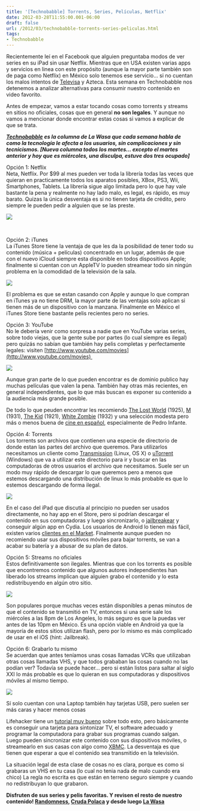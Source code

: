 ```yaml
---
title: '[Technobabble] Torrents, Series, Películas, Netflix'
date: 2012-03-28T11:55:00.001-06:00
draft: false
url: /2012/03/technobabble-torrents-series-peliculas.html
tags: 
- Technobabble
---
```


Recientemente leí en el Facebook que alguien preguntaba modos de ver series en su iPad sin usar Netflix. Mientras que en USA existen varias apps y servicios en linea con este propósito (aunque la mayor parte también son de paga como Netflix) en México solo tenemos ese servicio... si no cuentan los malos intentos de [Televisa](http://tvolucion.esmas.com/) y Azteca. Esta semana en Technobabble nos detenemos a analizar alternativas para consumir nuestro contenido en video favorito.

  
  

Antes de empezar, vamos a estar tocando cosas como torrents y streams en sitios no oficiales, cosas que en general **no son legales**. Y aunque no vamos a mencionar donde encontrar estas cosas si vamos a explicar de que se trata.

_**[Technobabble](http://www.la-wasa.com/search/label/Technobabble) es la columna de La Wasa que cada semana habla de como la tecnología le afecta a los usuarios, sin complicaciones y sin tecnicismos. \[Nueva columna todos los martes... excepto el martes anterior y hoy que es miércoles, una disculpa, estuve dos tres ocupado\]**_

  
  
Opción 1: Netflix  
Neta, Netflix. Por $99 al mes pueden ver toda la librería todas las veces que quieran en practicamente todos los aparatos posibles, XBox, PS3, Wii, Smartphones, Tablets. La librería sigue algo limitada pero lo que hay vale bastante la pena y realmente no hay lado malo, es legal, es rápido, es muy barato. Quizas la única desventaja es si no tienen tarjeta de crédito, pero siempre le pueden pedir a alguien que se las preste.

  

[![](https://lh3.ggpht.com/-J2vEnrfHMQM/UKG4Ukyyi6I/AAAAAAAACCY/2ELtGFUqs2I/s1600/2012-03-28-114753_1920x1080_scrot.png)](http://4.bp.blogspot.com/-J2vEnrfHMQM/UKG4Ukyyi6I/AAAAAAAACCY/2ELtGFUqs2I/s1600/2012-03-28-114753_1920x1080_scrot.png)

[  
](http://2.bp.blogspot.com/-DaHS1pC0vXM/T3NPIbHAk2I/AAAAAAAACGw/VERmMiYTc9o/s1600/2012-03-28-114753_1920x1080_scrot.png)

  
Opción 2: iTunes  
La iTunes Store tiene la ventaja de que les da la posibilidad de tener todo su contenido (música + películas) concentrado en un lugar, además de que con el nuevo iCloud siempre esta disponible en todos dispositivos Apple; finalmente si cuentan con un AppleTV lo pueden streamear todo sin ningún problema en la comodidad de la televisión de la sala.

  

[![](https://ssl.apple.com/itunes/what-is/images/overview_everywhere.jpg)](http://images.apple.com/itunes/what-is/images/overview_everywhere.jpg)

El problema es que se estan casando con Apple y aunque lo que compran en iTunes ya no tiene DRM, la mayor parte de las ventajas solo aplican si tienen más de un dispositivo con la manzana. Finalmente en México el iTunes Store tiene bastante pelis recientes pero no series.

  
Opción 3: YouTube  
No le debería venir como sorpresa a nadie que en YouTube varias series, sobre todo viejas, que la gente sube por partes (lo cual siempre es ilegal) pero quizás no sabían que también hay pelis completas y perfectamente legales: visiten [http://www.youtube.com/movies](http://www.youtube.com/movies) 

  

[![](http://samaw.com/wp-content/uploads/2009/06/youtube-movies.jpg)](http://samaw.com/wp-content/uploads/2009/06/youtube-movies.jpg)

  

Aunque gran parte de lo que pueden encontrar es de dominio publico hay muchas películas que valen la pena. También hay otras más recientes, en general independientes, que lo que más buscan es exponer su contenido a la audiencia más grande posible.

  

De todo lo que peuden encontrar les recomiendo [The Lost World](http://www.youtube.com/movie/lost-world) (1925), [M](http://www.youtube.com/movie?v=jewTfVC7XD4&ob=av1n&feature=mv_sr) (1931), [The Kid](http://www.youtube.com/movie?v=vdOmrcM8jJM) (1921), [White Zombie](http://www.youtube.com/movie/white-zombie) (1932) y una selección modesta pero más o menos buena de [cine en español](http://www.youtube.com/movies/foreign-film?fl=f&l=es&pt=g&st=f), especialmente de Pedro Infante.  
  
Opción 4: Torrents  
Los torrents son archivos que contienen una especie de directorio de donde estan las partes del archivo que queremos. Para utilizarlos necesitamos un cliente como [Transmission](http://www.transmissionbt.com/) (Linux, OS X) o [uTorrent](http://www.utorrent.com/) (Windows) que va a utilizar este directorio para ir y buscar en las computadoras de otros usuarios el archivo que necesitamos. Suele ser un modo muy rápido de descargar lo que queremos pero a menos que estemos descargando una distribución de linux lo más probable es que lo estemos descargando de forma ilegal.

  

[![](http://www.infocarnivore.com/wp-content/uploads/2011/02/torrents.png)](http://www.infocarnivore.com/wp-content/uploads/2011/02/torrents.png)

  

En el caso del iPad que discutia al principio no pueden ser usados directamente, no hay app en el Store, pero si podrían descargar el contenido en sus computadoras y luego sincronizarlo, o [jailbreakear](http://lifehacker.com/5771943/the-always-up+to+date-guide-to-jailbreaking-your-iphone-ipod-touch-and-ipad-%5Bios-433%5D) y conseguir algún app en Cydia. Los usuarios de Android lo tienen más fácil, existen varios [clientes en el Market](https://play.google.com/store/search?q=torrent&c=apps). Finalmente aunque pueden no recomiendo usar sus dispositivos móviles para bajar torrents, se van a acabar su batería y a abusar de su plan de datos.  
  
Opción 5: Streams no oficiales  
Estos definitivamente son ilegales. Mientras que con los torrents es posible que encontremos contenido que algunos autores independientes han liberado los streams implican que alguien grabo el contenido y lo esta redistribuyendo en algún otro sitio.

  

[![](http://www.webappers.com/img/2008/03/flash-video-player.png)](http://www.webappers.com/img/2008/03/flash-video-player.png)

  

Son populares porque muchas veces están disponibles a penas minutos de que el contenido se transmitió en TV, entonces si una serie sale los miércoles a las 8pm de Los Angeles, lo más seguro es que la puedas ver antes de las 10pm en México. Es una opción viable en Android ya que la mayoría de estos sitios utilizan flash, pero por lo mismo es más complicado de usar en el iOS (hint: Jailbreak).  
  
Opción 6: Grabarlo tu mismo  
Se acuerdan que antes teníamos unas cosas llamadas VCRs que utilizaban otras cosas llamadas VHS, y que todos grababan las cosas cuando no las podían ver? Todavía se puede hacer... pero si están listos para saltar al siglo XXI lo más probable es que lo quieran en sus computadoras y dispositivos móviles al mismo tiempo.

[![](http://nscom.com.au/images/tv%20tuner%20card.jpg)](http://nscom.com.au/images/tv%20tuner%20card.jpg)

Sí solo cuentan con una Laptop también hay tarjetas USB, pero suelen ser más caras y hacer menos cosas

Lifehacker tiene un [tutorial muy bueno](http://lifehacker.com/5632722/how-to-pick-the-right-tv-tuner-for-your-diy-dvr) sobre todo esto, pero básicamente es conseguir una tarjeta para sintonizar TV, el software adecuado y programar la computadora para grabar sus programas cuando salgan. Luego pueden sincronizar este contenido con sus dispositivos móviles, o streamearlo en sus casas con algo como [XBMC](http://xbmc.org/). La desventaja es que tienen que esperar a que el contenido sea transmitido en la televisión.

La situación legal de esta clase de cosas no es clara, porque es como si grabaras un VHS en tu casa (lo cual no tenia nada de malo cuando era chico) La regla no escrita es que están en terreno seguro siempre y cuando no redistribuyan lo que grabaron.

  

  

  

**Disfruten de sus series y pelis favoritas. Y revisen el resto de nuestro contenido! [Randomness](http://www.la-wasa.com/search/label/Randomness), [Cruda Polaca](http://www.la-wasa.com/search/label/Cruda%20Polaca) y desde luego [La Wasa](http://www.la-wasa.com/search/label/La%20Wasa)**